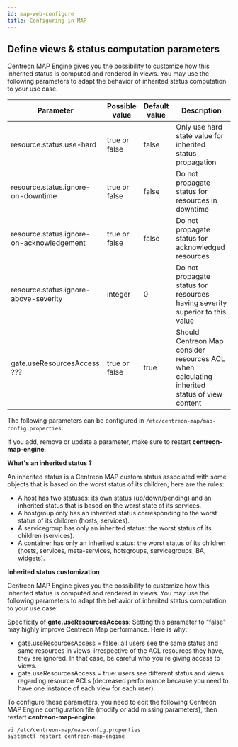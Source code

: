 ```yaml
---
id: map-web-configure
title: Configuring in MAP
---
```


## Define views & status computation parameters

Centreon MAP Engine gives you the possibility to customize how this inherited status is computed and rendered in views. You may use the following parameters to adapt the behavior of inherited status computation to your use case.

| Parameter                           | Possible value | Default value | Description                                                                                  |
| ----------------------------------- | -------------- | ------------- | -------------------------------------------------------------------------------------------- |
| resource.status.use-hard              | true or false  | false         | Only use hard state value for inherited status propagation                                   |
| resource.status.ignore-on-downtime  | true or false  | false         | Do not propagate status for resources in downtime                                            |
| resource.status.ignore-on-acknowledgement | true or false  | false         | Do not propagate status for acknowledged resources                                           |
| resource.status.ignore-above-severity    | integer        | 0             | Do not propagate status for resources having severity superior to this value                 |
| gate.useResourcesAccess  ???        | true or false  | true          | Should Centreon Map consider resources ACL when calculating inherited status of view content |

The following parameters can be configured in
`/etc/centreon-map/map-config.properties`.

If you add, remove or update a parameter, make sure to restart **centreon-map-engine**.

**What's an inherited status ?**

An inherited status is a Centreon MAP custom status associated with some objects that is based on the worst status of its children; here are the rules:

- A host has two statuses: its own status (up/down/pending) and an inherited status that is based on the worst state of its services.
- A hostgroup only has an inherited status corresponding to the worst status of its children (hosts, services).
- A servicegroup has only an inherited status: the worst status of its children (services).
- A container has only an inherited status: the worst status of its children (hosts, services, meta-services, hotsgroups, servicegroups, BA, widgets).

**Inherited status customization**

Centreon MAP Engine gives you the possibility to customize how this inherited status is computed and rendered in views. You may use the following parameters to adapt the behavior of inherited status computation to your use case:

Specificity of **gate.useResourcesAccess**: Setting this parameter to "false" may highly improve Centreon Map performance. Here is why:

- gate.useResourcesAccess = false: all users see the same status and same resources in views, irrespective of the ACL resources they have, they are ignored. In that case, be careful who you're giving access to views.
- gate.useResourcesAccess = true: users see different status and views regarding resource ACLs (decreased performance because you need to have one instance of each view for each user).

To configure these parameters, you need to edit the following Centreon MAP Engine configuration file (modify or add missing parameters), then restart **centreon-map-engine**:

```shell
vi /etc/centreon-map/map-config.properties
systemctl restart centreon-map-engine
```
